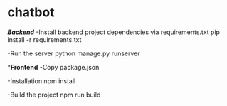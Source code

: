 # chatbot
***************Backend***************
-Install backend project dependencies via requirements.txt
    pip install -r requirements.txt

-Run the server
    python manage.py runserver

***************Frontend**************
-Copy package.json

-Installation
    npm install

-Build the project
    npm run build
